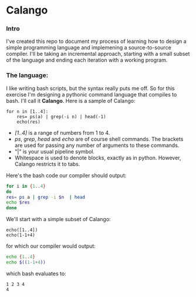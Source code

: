 # Calango   
### Intro   

I've created this repo to document my process of learning how to design a simple programming language and implemening a source-to-source compiler. I'll be taking an incremental approach, starting with a small subset of the language and ending each iteration with a working program.

### The language:  
  
I like writing bash scripts, but the syntax really puts me off. So for this exercise I'm designing a pythonic command language that compiles to bash. I'll call it **Calango**. Here is a sample of Calango:
 
```
for n in [1..4]:
	res= ps(a) | grep(-i n) | head(-1)
	echo(res)
 ```
 
- *[1..4]* is a range of numbers from 1 to 4.  
- *ps*, *grep*, *head* and *echo* are of course shell commands. The brackets are used for passing any number of arguments to these commands. 
- "|" is your usual pipeline symbol. 
- Whitespace is used to denote blocks, exactly as in python. However, Calango restricts it to tabs.

Here's the bash code our compiler should output:
``` bash  
for i in {1..4}  
do  
res= ps a | grep -i $n  | head  
echo $res  
done  
```  
 
 We'll start with a simple subset of Calango:  
 ``` 
echo([1..4])
echo(1-1+4)
   ```  
 for which our compiler would output:
 ``` bash
echo {1..4}  
echo $((1-1+4))  
 ``` 
 which bash evaluates to:  
 
 ``1 2 3 4``  
 ``4``  
 

